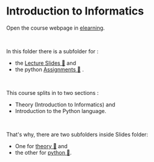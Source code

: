 # Introduction to Informatics

Οpen the course webpage in [elearning](https://elearning.auth.gr/course/view.php?id=8091&lang=en). 

<br />

In this folder there is a subfolder for : 
- the [Lecture Slides 📂]() and 
- the python [Assignments 📂]() .  

<br />

This course splits in to two sections : 
- Theory (Introduction to Informatics) and 
- Introduction to the Python language. 

<br/>

That's why, there are two subfolders inside Slides folder:
- One for [theory 📂]() and
- the other for [python 📂]().  
